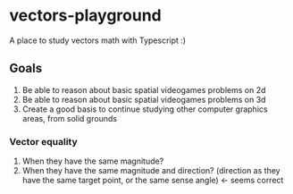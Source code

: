 # vectors-playground
A place to study vectors math with Typescript :)

## Goals
1. Be able to reason about basic spatial videogames problems on 2d
2. Be able to reason about basic spatial videogames problems on 3d
3. Create a good basis to continue studying other computer graphics areas, from solid grounds

### Vector equality
1) When they have the same magnitude?
2) When they have the same magnitude and direction? (direction as they have the same target point, or the same sense angle) <- seems correct

